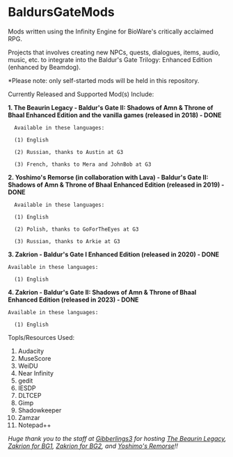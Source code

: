 # BaldursGateMods
Mods written using the Infinity Engine for BioWare's critically acclaimed RPG.

Projects that involves creating new NPCs, quests, dialogues, items, audio, music, etc. to integrate into the
Baldur's Gate Trilogy: Enhanced Edition (enhanced by Beamdog).

*Please note: only self-started mods will be held in this repository.

Currently Released and Supported Mod(s) Include:

**1. The Beaurin Legacy - Baldur's Gate II: Shadows of Amn & Throne of Bhaal Enhanced Edition and the vanilla games (released in 2018) - DONE**
  
      Available in these languages:
 
      (1) English
      
      (2) Russian, thanks to Austin at G3
      
      (3) French, thanks to Mera and JohnBob at G3

**2. Yoshimo's Remorse (in collaboration with Lava) - Baldur's Gate II: Shadows of Amn & Throne of Bhaal Enhanced Edition (released in 2019) - DONE**
  
      Available in these languages:
      
      (1) English
       
      (2) Polish, thanks to GoForTheEyes at G3
       
      (3) Russian, thanks to Arkie at G3

**3. Zakrion - Baldur's Gate I Enhanced Edition (released in 2020) - DONE**
  
    Available in these languages:
 
      (1) English

**4. Zakrion - Baldur's Gate II: Shadows of Amn & Throne of Bhaal Enhanced Edition (released in 2023) - DONE**

    Available in these languages:
 
      (1) English

Topls/Resources Used: 
1. Audacity
2. MuseScore
3. WeiDU
4. Near Infinity
5. gedit
6. IESDP
7. DLTCEP
8. Gimp
9. Shadowkeeper
10. Zamzar
11. Notepad++

*Huge thank you to the staff at <a href="https://www.gibberlings3.net/">Gibberlings3</a> for hosting <a href="https://www.gibberlings3.net/mods/npcs/beaurin/">The Beaurin Legacy</a>, <a href="https://www.gibberlings3.net/mods/npcs/zakrion/">Zakrion for BG1</a>, <a href="https://www.gibberlings3.net/mods/npcs/zakrion_bg2/">Zakrion for BG2</a>, and <a href="https://www.gibberlings3.net/mods/npcs/yoshimos-remorse/">Yoshimo's Remorse</a>!!*

